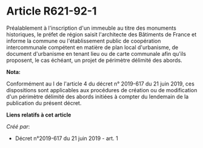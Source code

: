 # Article R621-92-1

Préalablement à l'inscription d'un immeuble au titre des monuments historiques, le préfet de région saisit l'architecte des
Bâtiments de France et informe la commune ou l'établissement public de coopération intercommunale compétent en matière de
plan local d'urbanisme, de document d'urbanisme en tenant lieu ou de carte communale afin qu'ils proposent, le cas échéant,
un projet de périmètre délimité des abords.

**Nota:**

Conformément au I de l'article 4 du décret n° 2019-617 du 21 juin 2019, ces dispositions sont applicables aux procédures de
création ou de modification d'un périmètre délimité des abords initiées à compter du lendemain de la publication du présent
décret.

**Liens relatifs à cet article**

_Créé par_:

  - Décret n°2019-617 du 21 juin 2019 - art. 1
